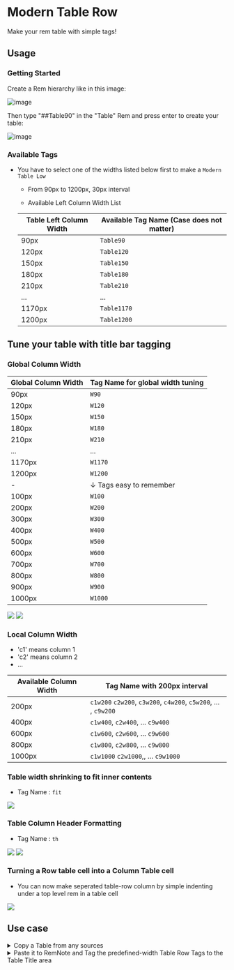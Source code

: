 # Modern Table Row

Make your rem table with simple tags!

## Usage

### Getting Started

Create a Rem hierarchy like in this image:

![image](https://user-images.githubusercontent.com/58147075/205598631-67e58b0a-19f5-4c74-8ed9-3b5a563362a4.png)

Then type "##Table90" in the "Table" Rem and press enter to create your table:

![image](https://user-images.githubusercontent.com/58147075/205599037-a453ed5a-641f-42e9-af39-ea18d54edf4b.png)

### Available Tags


- You have to select one of the widths listed below first to make a `Modern Table Low`
  - From 90px to 1200px, 30px interval

  - Available Left Column Width List

  | Table Left Column Width | Available Tag Name (Case does not matter) |
  | ------------- | ------------- |
  | 90px | `Table90` |
  | 120px | `Table120` |
  | 150px | `Table150` |
  | 180px | `Table180` |
  | 210px | `Table210` |
  | ...   |   ...    |
  | 1170px | `Table1170` |
  | 1200px | `Table1200` |
 

## Tune your table with title bar tagging

### Global Column Width

| Global Column Width | Tag Name for global width tuning |
| ------------- | ------------- |
| 90px | `W90` |
| 120px | `W120` |
| 150px | `W150` |
| 180px | `W180` |
| 210px | `W210` |
| ...   |   ...    |
| 1170px | `W1170` |
| 1200px | `W1200` |
| - |  ↓ Tags easy to remember |
| 100px | `W100` |
| 200px | `W200` |
| 300px | `W300` |
| 400px | `W400` |
| 500px | `W500` |
| 600px | `W600` |
| 700px | `W700` |
| 800px | `W800` |
| 900px | `W900` |
| 1000px | `W1000` |

<img src="https://forum.remnote.io/uploads/default/original/2X/8/8ae892cd66862b9115bbbe74a0a3f1246b8a79e3.gif">
<img src="https://raw.githubusercontent.com/browneyedsoul/RemNote-ModernTableRow/main/public/2.gif">

### Local Column Width

- 'c1' means column 1
- 'c2' means column 2
- ...

| Available Column Width | Tag Name with 200px interval |
| ------------- | ------------- |
| 200px | `c1w200` `c2w200`, `c3w200`, `c4w200`, `c5w200`, ... , `c9w200`  |
| 400px | `c1w400`, `c2w400`, ... `c9w400`  |
| 600px | `c1w600`, `c2w600`, ... `c9w600` |
| 800px | `c1w800`, `c2w800`, ... `c9w800` |
| 1000px | `c1w1000` `c2w1000`,, ... `c9w1000` |
  
### Table width shrinking to fit inner contents
 
- Tag Name : `fit`

<img src="https://raw.githubusercontent.com/browneyedsoul/RemNote-ModernTableRow/main/public/fit.gif">

### Table Column Header Formatting

- Tag Name : `th`

<img src="https://raw.githubusercontent.com/browneyedsoul/RemNote-ModernTableRow/main/public/thformatting.png">
<img src="https://raw.githubusercontent.com/browneyedsoul/RemNote-ModernTableRow/main/public/thformatting.gif">
  
### Turning a Row table cell into a Column Table cell
  
- You can now make seperated table-row column by simple indenting under a top level rem in a table cell

<img src="https://raw.githubusercontent.com/browneyedsoul/RemNote-ModernTableRow/main/public/row-to-column.webp">


## Use case

<details>
  <summary>Copy a Table from any sources</summary>
  <img src="https://raw.githubusercontent.com/browneyedsoul/RemNote-ModernTableRow/main/public/0.gif">
</details>

<details>
  <summary>Paste it to RemNote and Tag the predefined-width Table Row Tags to the Table Title area</summary>
  <img src="https://raw.githubusercontent.com/browneyedsoul/RemNote-ModernTableRow/main/public/1.gif">
</details>